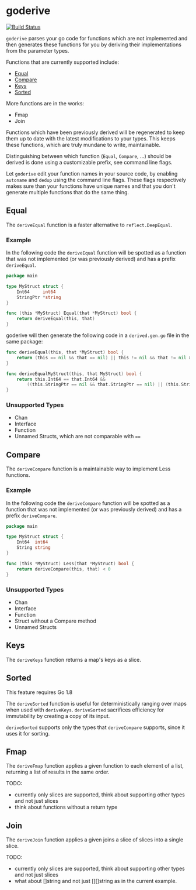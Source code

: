 # goderive

[![Build Status](https://travis-ci.org/awalterschulze/goderive.svg?branch=master)](https://travis-ci.org/awalterschulze/goderive)

`goderive` parses your go code for functions which are not implemented and then generates these functions for you by deriving their implementations from the parameter types. 

Functions that are currently supported include:

  - [Equal](https://github.com/awalterschulze/goderive#equal)
  - [Compare](https://github.com/awalterschulze/goderive#compare)
  - [Keys](https://github.com/awalterschulze/goderive#keys)
  - [Sorted](https://github.com/awalterschulze/goderive#sorted)

More functions are in the works:

  - Fmap
  - Join

Functions which have been previously derived will be regenerated to keep them up to date with the latest modifications to your types.  This keeps these functions, which are truly mundane to write, maintainable.

Distinguishing between which function (`Equal`, `Compare`, ...) should be derived is done using a customizable prefix, see command line flags.

Let `goderive` edit your function names in your source code, by enabling `autoname` and `dedup` using the command line flags.
These flags respectively makes sure than your functions have unique names and that you don't generate multiple functions that do the same thing.

## Equal

The `deriveEqual` function is a faster alternative to `reflect.DeepEqual`.

### Example

In the following code the `deriveEqual` function will be spotted as a function that was not implemented (or was previously derived) and has a prefix `deriveEqual`.

```go
package main

type MyStruct struct {
	Int64     int64
	StringPtr *string
}

func (this *MyStruct) Equal(that *MyStruct) bool {
	return deriveEqual(this, that)
}
```

goderive will then generate the following code in a `derived.gen.go` file in the same package:

```go
func deriveEqual(this, that *MyStruct) bool {
	return (this == nil && that == nil) || this != nil && that != nil && deriveEqualMyStruct(*this, *that)
}

func deriveEqualMyStruct(this, that MyStruct) bool {
	return this.Int64 == that.Int64 &&
		((this.StringPtr == nil && that.StringPtr == nil) || (this.StringPtr != nil && that.StringPtr != nil && *this.StringPtr == *that.StringPtr))
}
```

### Unsupported Types

  - Chan
  - Interface
  - Function
  - Unnamed Structs, which are not comparable with `==`

## Compare

The `deriveCompare` function is a maintainable way to implement Less functions.

### Example

In the following code the `deriveCompare` function will be spotted as a function that was not implemented (or was previously derived) and has a prefix `deriveCompare`.

```go
package main

type MyStruct struct {
	Int64  int64
	String string
}

func (this *MyStruct) Less(that *MyStruct) bool {
	return deriveCompare(this, that) < 0
}
```

### Unsupported Types

  - Chan
  - Interface
  - Function
  - Struct without a Compare method
  - Unnamed Structs

## Keys

The `deriveKeys` function returns a map's keys as a slice.

## Sorted

This feature requires Go 1.8

The `deriveSorted` function is useful for deterministically ranging over maps when used with `deriveKeys`.
`deriveSorted` sacrifices efficiency for immutability by creating a copy of its input.

`deriveSorted` supports only the types that `deriveCompare` supports, since it uses it for sorting.

## Fmap

The `deriveFmap` function applies a given function to each element of a list, returning a list of results in the same order.

TODO:
  - currently only slices are supported, think about supporting other types and not just slices
  - think about functions without a return type

## Join

The `deriveJoin` function applies a given joins a slice of slices into a single slice.

TODO:
  - currently only slices are supported, think about supporting other types and not just slices
  - what about []string and not just [][]string as in the current example.
